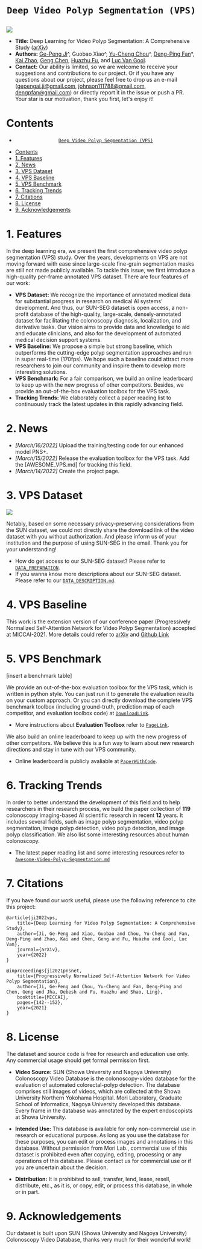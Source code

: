 # <p align=center>`Deep Video Polyp Segmentation (VPS)`</p>

<img src="assets/background-min.gif"/>

- **Title:** Deep Learning for Video Polyp Segmentation: A Comprehensive Study ([arXiv]())
- **Authors:** [Ge-Peng Ji](https://scholar.google.com/citations?view_op=list_works&hl=en&hl=en&user=oaxKYKUAAAAJ)^, Guobao Xiao^, [Yu-Cheng Chou](https://scholar.google.com/citations?user=YVNRBTcAAAAJ&hl=en)^, [Deng-Ping Fan](https://dengpingfan.github.io/)*, [Kai Zhao](https://kaizhao.net/), [Geng Chen](https://scholar.google.com/citations?user=sJGCnjsAAAAJ&hl=en), [Huazhu Fu](https://hzfu.github.io/), and [Luc Van Gool](https://scholar.google.com/citations?user=TwMib_QAAAAJ&hl=en).
- **Contact:** Our ability is limited, so we are welcome to receive your suggestions and contributions to our project. Or if you have any questions about our project, please feel free to drop us an e-mail (gepengai.ji@gmail.com, johnson111788@gmail.com, dengpfan@gmail.com) or directly report it in the issue or push a PR. Your star is our motivation, thank you first, let's enjoy it!

# Contents

- [<p align=center>`Deep Video Polyp Segmentation (VPS)`</p>](#deep-video-polyp-segmentation-vps)
- [Contents](#contents)
- [1. Features](#1-features)
- [2. News](#2-news)
- [3. VPS Dataset](#3-vps-dataset)
- [4. VPS Baseline](#4-vps-baseline)
- [5. VPS Benchmark](#5-vps-benchmark)
- [6. Tracking Trends](#6-tracking-trends)
- [7. Citations](#7-citations)
- [8. License](#8-license)
- [9. Acknowledgements](#9-acknowledgements)


# 1. Features

In the deep learning era, we present the first comprehensive video polyp segmentation (VPS) study. Over the years, developments on VPS are not moving forward with ease since large-scale fine-grain segmentation masks are still not made publicly available. To tackle
this issue, we first introduce a high-quality per-frame annotated VPS dataset. There are four features of our work:

- **VPS Dataset:** We recognize the importance of annotated medical data for substantial progress in research on medical AI systems’ development. And thus, our SUN-SEG dataset is open access, a non-profit database of the high-quality, large-scale, densely-annotated dataset for facilitating the colonoscopy diagnosis, localization, and derivative tasks. Our vision aims to provide data and knowledge to aid and educate clinicians, and also for the development of automated medical decision support systems.
- **VPS Baseline:** We propose a simple but strong baseline, which outperforms the cutting-edge polyp segmentation approaches and run in super real-time (170fps). We hope such a baseline could attract more researchers to join our community and inspire them to develop more interesting solutions.
- **VPS Benchmark:** For a fair comparison, we build an online leaderboard to keep up with the new progress of other competitors. Besides, we provide an out-of-the-box evaluation toolbox for the VPS task.
- **Tracking Trends:** We elaborately collect a paper reading list to continuously track the latest updates in this rapidly advancing field.


# 2. News

- *[March/16/2022]* Upload the training/testing code for our enhanced model PNS+.
- *[March/15/2022]* Release the evaluation toolbox for the VPS task. Add the [AWESOME_VPS.md] for tracking this field.
- *[March/14/2022]* Create the project page.


# 3. VPS Dataset

<img src="assets/Pathological-min.gif"/>

Notably, based on some necessary privacy-preserving considerations from the SUN dataset, we could not directly share the download link of the video dataset with you without authorization. And please inform us of your institution and the purpose of using SUN-SEG in the email. Thank you for your understanding! 

- How do get access to our SUN-SEG dataset? Please refer to [`DATA_PREPARATION`](https://github.com/GewelsJI/VPS/blob/main/docs/DATA_PREPARATION.md).
- If you wanna know more descriptions about our SUN-SEG dataset. Please refer to our [`DATA_DESCRIPTION.md`](https://github.com/GewelsJI/VPS/blob/main/docs/DATA_DESCRIPTION.md).


# 4. VPS Baseline


This work is the extension version of our conference paper (Progressively Normalized Self-Attention Network for Video Polyp Segmentation) accepted at MICCAI-2021. More details could refer to [arXiv](https://arxiv.org/abs/2105.08468) and [Github Link](https://github.com/GewelsJI/PNS-Net)


# 5. VPS Benchmark

[insert a benchmark table]

We provide an out-of-the-box evaluation toolbox for the VPS task, which is written in python style. You can just run it to generate the evaluation results on your custom approach. Or you can directly download the complete VPS benchmark toolbox (including ground-truth, prediction map of each competitor, and evaluation toolbox code) at [`DownloadLink`](). 

- More instructions about **Evaluation Toolbox** refer to [`PageLink`](https://github.com/GewelsJI/VPS/tree/main/eval).

We also build an online leaderboard to keep up with the new progress of other competitors. We believe this is a fun way to learn about new research directions and stay in tune with our VPS community.

- Online leaderboard is publicly avaliable at [`PaperWithCode`](). 

# 6. Tracking Trends

In order to better understand the development of this field and to help researchers in their research process, we build the paper collection of **119** colonoscopy imaging-based AI scientific research in recent **12** years. It includes several fields, such as image polyp segmentation, video polyp segmentation, image polyp detection, video polyp detection, and image polyp classification. We also list some interesting resources about human colonoscopy.

- The latest paper reading list and some interesting resources refer to [`Awesome-Video-Polyp-Segmentation.md`](https://github.com/GewelsJI/VPS/blob/main/docs/AWESOME_VPS.md)

# 7. Citations

If you have found our work useful, please use the following reference to cite this project:

    @article{ji2022vps,
        title={Deep Learning for Video Polyp Segmentation: A Comprehensive Study},
        author={Ji, Ge-Peng and Xiao, Guobao and Chou, Yu-Cheng and Fan, Deng-Ping and Zhao, Kai and Chen, Geng and Fu, Huazhu and Gool, Luc Van},
        journal={arXiv},
        year={2022}
    }

    @inproceedings{ji2021pnsnet,
        title={Progressively Normalized Self-Attention Network for Video Polyp Segmentation},
        author={Ji, Ge-Peng and Chou, Yu-Cheng and Fan, Deng-Ping and Chen, Geng and Jha, Debesh and Fu, Huazhu and Shao, Ling},
        booktitle={MICCAI},
        pages={142--152},
        year={2021}
    }

# 8. License

The dataset and source code is free for research and education use only. Any commercial usage should get formal permission first.

- **Video Source:** SUN (Showa University and Nagoya University) Colonoscopy Video Database is the colonoscopy-video database for the evaluation of automated colorectal-polyp detection. The database comprises still images of videos, which are collected at the Showa University Northern Yokohama Hospital. Mori Laboratory, Graduate School of Informatics, Nagoya University developed this database. Every frame in the database was annotated by the expert endoscopists at Showa University.

- **Intended Use:** This database is available for only non-commercial use in research or educational purpose. 
As long as you use the database for these purposes, you can edit or process images and annotations in this database. 
Without permission from Mori Lab., commercial use of this dataset is prohibited even after copying, editing, 
processing or any operations of this database. Please contact us for commercial use or if you are uncertain about
the decision.

- **Distribution:** It is prohibited to sell, transfer, lend, lease, resell, distribute, etc., as it is, or copy, edit, or process this database, in whole or in part.



# 9. Acknowledgements

Our dataset is built upon SUN (Showa University and Nagoya University) Colonoscopy Video Database, thanks very much for their wonderful work!